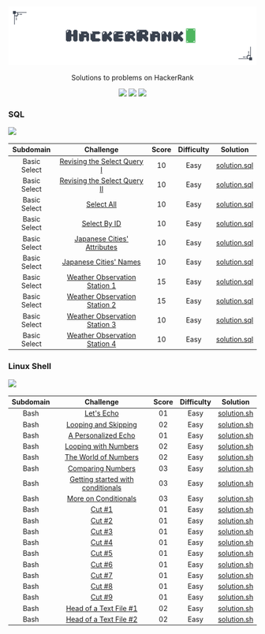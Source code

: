 <p align="center">
	<img src="Images/hackerrank-logo.png" ></a>
</p>
<p align="center">
    Solutions to problems on HackerRank
</p>
<p align="center">
	<img src="https://img.shields.io/badge/Problems%20Solved-29-brightgreen.svg">
	<img src="https://img.shields.io/badge/Language-Rust/Shell/SQL-orange.svg">
	<img src="https://img.shields.io/badge/Latest%20Update-21/10/2024-brightgreen.svg">
</p>

### SQL
<p><img src="https://img.shields.io/badge/Points-110-orange.svg"></p>

|          Subdomain          |                                                          Challenge                                                           | Score  | Difficulty |                                             Solution                                                                    |
|:---------------------------:|:----------------------------------------------------------------------------------------------------------------------------:|:------:|:----------:|:-----------------------------------------------------------------------------------------------------------------------:|
|        Basic Select         | [Revising the Select Query I](https://www.hackerrank.com/challenges/revising-the-select-query)                               |   10   |    Easy    | [solution.sql](https://github.com/nfoj/hackerrank/blob/main/SQL/Revising-the-Select-Query-I/solution.sql)               |
|        Basic Select         | [Revising the Select Query II](https://www.hackerrank.com/challenges/revising-the-select-query-2)                            |   10   |    Easy    | [solution.sql](https://github.com/nfoj/hackerrank/blob/main/SQL/Revising-the-Select-Query-II/solution.sql)              |
|        Basic Select         | [Select All](https://www.hackerrank.com/challenges/select-all-sql)                                                           |   10   |    Easy    | [solution.sql](https://github.com/nfoj/hackerrank/blob/main/SQL/Select-All/solution.sql)                                |
|        Basic Select         | [Select By ID](https://www.hackerrank.com/challenges/select-by-id)                                                           |   10   |    Easy    | [solution.sql](https://github.com/nfoj/hackerrank/blob/main/SQL/Select-By-ID/solution.sql)                              |
|        Basic Select         | [Japanese Cities' Attributes](https://www.hackerrank.com/challenges/japanese-cities-attributes)                              |   10   |    Easy    | [solution.sql](https://github.com/nfoj/hackerrank/blob/main/SQL/Japanese-Cities-Attributes/solution.sql)                |
|        Basic Select         | [Japanese Cities' Names](https://www.hackerrank.com/challenges/japanese-cities-name)                                         |   10   |    Easy    | [solution.sql](https://github.com/nfoj/hackerrank/blob/main/SQL/Japanese-Cities-Names/solution.sql)                     |
|        Basic Select         | [Weather Observation Station 1](https://www.hackerrank.com/challenges/weather-observation-station-1)                         |   15   |    Easy    | [solution.sql](https://github.com/nfoj/hackerrank/blob/main/SQL/Weather-Observation-Station-1/solution.sql)             |
|        Basic Select         | [Weather Observation Station 2](https://www.hackerrank.com/challenges/weather-observation-station-2)                         |   15   |    Easy    | [solution.sql](https://github.com/nfoj/hackerrank/blob/main/SQL/Weather-Observation-Station-2/solution.sql)             |
|        Basic Select         | [Weather Observation Station 3](https://www.hackerrank.com/challenges/weather-observation-station-3)                         |   10   |    Easy    | [solution.sql](https://github.com/nfoj/hackerrank/blob/main/SQL/Weather-Observation-Station-3/solution.sql)             |
|        Basic Select         | [Weather Observation Station 4](https://www.hackerrank.com/challenges/weather-observation-station-4)                         |   10   |    Easy    | [solution.sql](https://github.com/nfoj/hackerrank/blob/main/SQL/Weather-Observation-Station-4/solution.sql)             |



### Linux Shell
<p><img src="https://img.shields.io/badge/Points-30-orange.svg"></p>

|          Subdomain          |                                                          Challenge                                                           | Score  | Difficulty |                                             Solution                                                                    |
|:---------------------------:|:----------------------------------------------------------------------------------------------------------------------------:|:------:|:----------:|:-----------------------------------------------------------------------------------------------------------------------:|
|        Bash                 | [Let's Echo](https://www.hackerrank.com/challenges/bash-tutorials-lets-echo)                                                 |   01   |    Easy    | [solution.sh](https://github.com/nfoj/hackerrank/blob/main/Linux-Shell/Lets-Echo/solution.sh)                           |
|        Bash                 | [Looping and Skipping](https://www.hackerrank.com/challenges/bash-tutorials---looping-and-skipping)                          |   02   |    Easy    | [solution.sh](https://github.com/nfoj/hackerrank/blob/main/Linux-Shell/Looping-and-Skipping/solution.sh)                |
|        Bash                 | [A Personalized Echo](https://www.hackerrank.com/challenges/bash-tutorials---a-personalized-echo)                            |   01   |    Easy    | [solution.sh](https://github.com/nfoj/hackerrank/blob/main/Linux-Shell/A-Personalized-Echo/solution.sh)                 |
|        Bash                 | [Looping with Numbers](https://www.hackerrank.com/challenges/bash-tutorials---looping-with-numbers)                          |   02   |    Easy    | [solution.sh](https://github.com/nfoj/hackerrank/blob/main/Linux-Shell/Looping-with-Numbers/solution.sh)                |
|        Bash                 | [The World of Numbers](https://www.hackerrank.com/challenges/bash-tutorials---the-world-of-numbers)                          |   02   |    Easy    | [solution.sh](https://github.com/nfoj/hackerrank/blob/main/Linux-Shell/The-World-of-Numbers/solution.sh)                |
|        Bash                 | [Comparing Numbers](https://www.hackerrank.com/challenges/bash-tutorials---comparing-numbers)                                |   03   |    Easy    | [solution.sh](https://github.com/nfoj/hackerrank/blob/main/Linux-Shell/Comparing-Numbers/solution.sh)                     |
|        Bash                 | [Getting started with conditionals](https://www.hackerrank.com/challenges/bash-tutorials---getting-started-with-conditionals)                        |   03   |    Easy    | [solution.sh](https://github.com/nfoj/hackerrank/blob/main/Linux-Shell/Getting-started-with-conditionals/solution.sh)                     |
|        Bash                 | [More on Conditionals](https://www.hackerrank.com/challenges/bash-tutorials---more-on-conditionals)                          |   03   |    Easy    | [solution.sh](https://github.com/nfoj/hackerrank/blob/main/Linux-Shell/More-on-Conditionals/solution.sh)                     |
|        Bash                 | [Cut #1](https://www.hackerrank.com/challenges/text-processing-cut-1)                                                        |   01   |    Easy    | [solution.sh](https://github.com/nfoj/hackerrank/blob/main/Linux-Shell/Cut-%231/solution.sh)                     |
|        Bash                 | [Cut #2](https://www.hackerrank.com/challenges/text-processing-cut-2)                                                        |   01   |    Easy    | [solution.sh](https://github.com/nfoj/hackerrank/blob/main/Linux-Shell/Cut-%232/solution.sh)                     |
|        Bash                 | [Cut #3](https://www.hackerrank.com/challenges/text-processing-cut-3)                                                        |   01   |    Easy    | [solution.sh](https://github.com/nfoj/hackerrank/blob/main/Linux-Shell/Cut-%233/solution.sh)                     |
|        Bash                 | [Cut #4](https://www.hackerrank.com/challenges/text-processing-cut-4)                                                        |   01   |    Easy    | [solution.sh](https://github.com/nfoj/hackerrank/blob/main/Linux-Shell/Cut-%234/solution.sh)                     |
|        Bash                 | [Cut #5](https://www.hackerrank.com/challenges/text-processing-cut-5)                                                        |   01   |    Easy    | [solution.sh](https://github.com/nfoj/hackerrank/blob/main/Linux-Shell/Cut-%235/solution.sh)                     |
|        Bash                 | [Cut #6](https://www.hackerrank.com/challenges/text-processing-cut-6)                                                        |   01   |    Easy    | [solution.sh](https://github.com/nfoj/hackerrank/blob/main/Linux-Shell/Cut-%236/solution.sh)                     |
|        Bash                 | [Cut #7](https://www.hackerrank.com/challenges/text-processing-cut-7)                                                        |   01   |    Easy    | [solution.sh](https://github.com/nfoj/hackerrank/blob/main/Linux-Shell/Cut-%237/solution.sh)                     |
|        Bash                 | [Cut #8](https://www.hackerrank.com/challenges/text-processing-cut-8)                                                        |   01   |    Easy    | [solution.sh](https://github.com/nfoj/hackerrank/blob/main/Linux-Shell/Cut-%238/solution.sh)                     |
|        Bash                 | [Cut #9](https://www.hackerrank.com/challenges/text-processing-cut-9)                                                        |   01   |    Easy    | [solution.sh](https://github.com/nfoj/hackerrank/blob/main/Linux-Shell/Cut-%239/solution.sh)                     |
|        Bash                 | [Head of a Text File #1](https://www.hackerrank.com/challenges/text-processing-head-1)                                       |   02   |    Easy    | [solution.sh](https://github.com/nfoj/hackerrank/blob/main/Linux-Shell/Head-of-a-Text-File-%231/solution.sh)                     |
|        Bash                 | [Head of a Text File #2](https://www.hackerrank.com/challenges/text-processing-head-2)                                       |   02   |    Easy    | [solution.sh](https://github.com/nfoj/hackerrank/blob/main/Linux-Shell/Head-of-a-Text-File-%232/solution.sh)                     |
